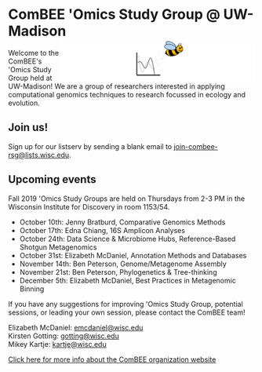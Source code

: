 # ComBEE 'Omics Study Group @ UW-Madison  <img align="right" width="400" src="https://github.com/ComBEE-UW-Madison/OmicsStudyGroup/blob/master/img/combee.PNG">

Welcome to the ComBEE's 'Omics Study Group held at UW-Madison! We are a group of researchers interested in applying computational genomics techniques to research focussed in ecology and evolution. 

## Join us!
Sign up for our listserv by sending a blank email to [join-combee-rsg@lists.wisc.edu](mailto:join-combee-rsg@lists.wisc.edu).

## Upcoming events
Fall 2019 'Omics Study Groups are held on Thursdays from 2-3 PM in the Wisconsin Institute for Discovery in room 1153/54. 

- October 10th: Jenny Bratburd, Comparative Genomics Methods
- October 17th: Edna Chiang, 16S Amplicon Analyses
- October 24th: Data Science & Microbiome Hubs, Reference-Based Shotgun Metagenomics
- October 31st: Elizabeth McDaniel, Annotation Methods and Databases
- November 14th: Ben Peterson, Genome/Metagenome Assembly
- November 21st: Ben Peterson, Phylogenetics & Tree-thinking
- December 5th: Elizabeth McDaniel, Best Practices in Metagenomic Binning

If you have any suggestions for improving 'Omics Study Group, potential sessions, or leading your own session, please contact the ComBEE team! 

Elizabeth McDaniel: emcdaniel@wisc.edu  
Kirsten Gotting: gotting@wisc.edu  
Mikey Kartje: kartje@wisc.edu  

[Click here for more info about the ComBEE organization website](https://combee-uw-madison.github.io/studyGroup/)


